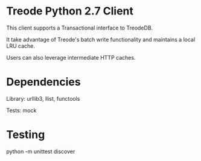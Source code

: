 # Treode Python 2.7 Client

This client supports a Transactional interface to TreodeDB.  

It take advantage of Treode's batch write functionality and maintains a local LRU cache.

Users can also leverage intermediate HTTP caches.

# Dependencies

Library: urllib3, llist, functools

Tests: mock

# Testing

python -m unittest discover 